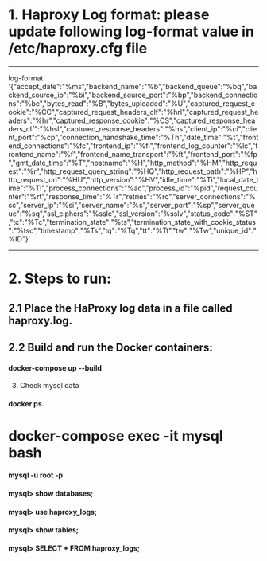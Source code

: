 # 1. Haproxy Log format: please update following log-format value in /etc/haproxy.cfg file
--------------------------------------------------------------
log-format '{"accept_date":"%ms","backend_name":"%b","backend_queue":"%bq","backend_source_ip":"%bi","backend_source_port":"%bp","backend_connections":"%bc","bytes_read":"%B","bytes_uploaded":"%U","captured_request_cookie":"%CC","captured_request_headers_clf":"%hrl","captured_request_headers":"%hr","captured_response_cookie":"%CS","captured_response_headers_clf":"%hsl","captured_response_headers":"%hs","client_ip":"%ci","client_port":"%cp","connection_handshake_time":"%Th","date_time":"%t","frontend_connections":"%fc","frontend_ip":"%fi","frontend_log_counter":"%lc","frontend_name":"%f","frontend_name_transport":"%ft","frontend_port":"%fp","gmt_date_time":"%T","hostname":"%H","http_method":"%HM","http_request":"%r","http_request_query_string":"%HQ","http_request_path":"%HP","http_request_uri":"%HU","http_version":"%HV","idle_time":"%Ti","local_date_time":"%Tl","process_connections":"%ac","process_id":"%pid","request_counter":"%rt","response_time":"%Tr","retries":"%rc","server_connections":"%sc","server_ip":"%si","server_name":"%s","server_port":"%sp","server_queue":"%sq","ssl_ciphers":"%sslc","ssl_version":"%sslv","status_code":"%ST","tc":"%Tc","termination_state":"%ts","termination_state_with_cookie_status":"%tsc","timestamp":"%Ts","tq":"%Tq","tt":"%Tt","tw":"%Tw","unique_id":"%ID"}'

------------------------------------------------------------------------------

# 2. Steps to run:
## 2.1 Place the HaProxy log data in a file called haproxy.log.
## 2.2 Build and run the Docker containers:
#### docker-compose up --build

3. Check mysql data
#### docker ps 
# docker-compose exec -it mysql bash
#### mysql -u root -p
#### mysql> show databases;
#### mysql> use haproxy_logs;
#### mysql> show tables;
#### mysql> SELECT * FROM haproxy_logs;